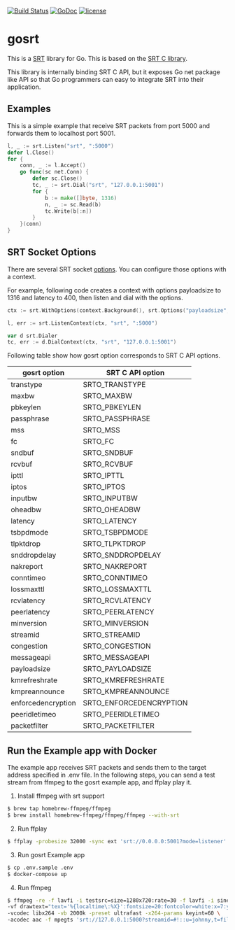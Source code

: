 [![Build Status](https://secure.travis-ci.org/openfresh/gosrt.png?branch=master)](http://travis-ci.org/openfresh/gosrt)
[![GoDoc](https://godoc.org/github.com/openfresh/gosrt/srt?status.svg)](https://godoc.org/github.com/openfresh/gosrt/srt)
[![license](https://img.shields.io/badge/license-MIT-4183c4.svg)](https://github.com/openfresh/gosrt/blob/master/LICENSE)

# gosrt

This is a [SRT](https://github.com/Haivision/srt) library for Go. This is based on the [SRT C library](https://github.com/Haivision/srt/blob/master/docs/API.md).

This library is internally binding SRT C API, but it exposes Go net package like API so that Go programmers can easy to integrate SRT into their application.

## Examples
This is a simple example that receive SRT packets from port 5000 and forwards them to localhost port 5001.

```go
l, _ := srt.Listen("srt", ":5000")
defer l.Close()
for {
    conn, _ := l.Accept()
    go func(sc net.Conn) {
        defer sc.Close()
        tc, _ := srt.Dial("srt", "127.0.0.1:5001")
        for {
            b := make([]byte, 1316)
            n, _ := sc.Read(b)
            tc.Write(b[:n])
        }
    }(conn)
}
```

## SRT Socket Options
There are several SRT socket [options](https://github.com/Haivision/srt/blob/master/docs/API.md#options). You can configure those options with a context.

For example, following code creates a context with options payloadsize to 1316 and latency to 400, then listen and dial with the options.

```go
ctx := srt.WithOptions(context.Background(), srt.Options("payloadsize", "1316", "latency", "400"))

l, err := srt.ListenContext(ctx, "srt", ":5000")

var d srt.Dialer
tc, err := d.DialContext(ctx, "srt", "127.0.0.1:5001")
```

Following table show how gosrt option corresponds to SRT C API options.

| gosrt option       | SRT C API option        |
|--------------------|-------------------------|
| transtype          | SRTO_TRANSTYPE          |
| maxbw              | SRTO_MAXBW              |
| pbkeylen           | SRTO_PBKEYLEN           |
| passphrase         | SRTO_PASSPHRASE         |
| mss                | SRTO_MSS                |
| fc                 | SRTO_FC                 |
| sndbuf             | SRTO_SNDBUF             |
| rcvbuf             | SRTO_RCVBUF             |
| ipttl              | SRTO_IPTTL              |
| iptos              | SRTO_IPTOS              |
| inputbw            | SRTO_INPUTBW            |
| oheadbw            | SRTO_OHEADBW            |
| latency            | SRTO_LATENCY            |
| tsbpdmode          | SRTO_TSBPDMODE          |
| tlpktdrop          | SRTO_TLPKTDROP          |
| snddropdelay       | SRTO_SNDDROPDELAY       |
| nakreport          | SRTO_NAKREPORT          |
| conntimeo          | SRTO_CONNTIMEO          |
| lossmaxttl         | SRTO_LOSSMAXTTL         |
| rcvlatency         | SRTO_RCVLATENCY         |
| peerlatency        | SRTO_PEERLATENCY        |
| minversion         | SRTO_MINVERSION         |
| streamid           | SRTO_STREAMID           |
| congestion         | SRTO_CONGESTION         |
| messageapi         | SRTO_MESSAGEAPI         |
| payloadsize        | SRTO_PAYLOADSIZE        |
| kmrefreshrate      | SRTO_KMREFRESHRATE      |
| kmpreannounce      | SRTO_KMPREANNOUNCE      |
| enforcedencryption | SRTO_ENFORCEDENCRYPTION |
| peeridletimeo      | SRTO_PEERIDLETIMEO      |
| packetfilter       | SRTO_PACKETFILTER       |

## Run the Example app with Docker
The example app receives SRT packets and sends them to the target address specified in .env file. In the following steps, you can send a test stream from ffmpeg to the gosrt example app, and ffplay play it. 

1. Install ffmpeg with srt support
```sh
$ brew tap homebrew-ffmpeg/ffmpeg
$ brew install homebrew-ffmpeg/ffmpeg/ffmpeg --with-srt
```

2. Run ffplay
```sh
$ ffplay -probesize 32000 -sync ext 'srt://0.0.0.0:5001?mode=listener'
```

3. Run gosrt Example app
```sh
$ cp .env.sample .env
$ docker-compose up
```

4. Run ffmpeg
```sh
$ ffmpeg -re -f lavfi -i testsrc=size=1280x720:rate=30 -f lavfi -i sine \
-vf drawtext="text='%{localtime\:%X}':fontsize=20:fontcolor=white:x=7:y=7" \
-vcodec libx264 -vb 2000k -preset ultrafast -x264-params keyint=60 \
-acodec aac -f mpegts 'srt://127.0.0.1:5000?streamid=#!::u=johnny,t=file,m=publish,r=results.csv'
```
